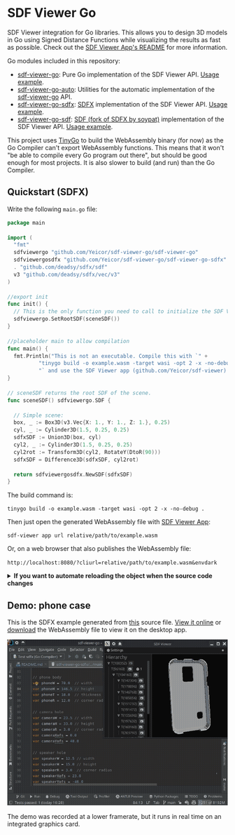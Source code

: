 # SDF Viewer Go

SDF Viewer integration for Go libraries.
This allows you to design 3D models in Go using Signed Distance Functions while visualizing the results as fast as
possible.
Check out the [SDF Viewer App's README](https://github.com/Yeicor/sdf-viewer) for more information.

Go modules included in this repository:

- [sdf-viewer-go](sdf-viewer-go): Pure Go implementation of the SDF Viewer
  API. [Usage example](sdf-viewer-go/example/main.go).
- [sdf-viewer-go-auto](sdf-viewer-go-auto): Utilities for the automatic implementation of
  the [sdf-viewer-go](sdf-viewer-go) API.
- [sdf-viewer-go-sdfx](sdf-viewer-go-auto): [SDFX](https://github.com/deadsy/sdfx) implementation of the SDF Viewer
  API. [Usage example](sdf-viewer-go-auto/example/main.go).
- [sdf-viewer-go-sdf](sdf-viewer-go-sdf): [SDF (fork of SDFX by soypat)](https://github.com/soypat/sdf)
  implementation of the SDF Viewer API. [Usage example](sdf-viewer-go-auto/example/main.go).

This project uses [TinyGo](https://tinygo.org) to build the WebAssembly binary (for now) as the Go Compiler can't export
WebAssembly functions. This means that it won't "be able to compile every Go program out there", but should be
good enough for most projects. It is also slower to build (and run) than the Go Compiler.

## Quickstart (SDFX)

Write the following `main.go` file:

```go
package main

import (
  "fmt"
  sdfviewergo "github.com/Yeicor/sdf-viewer-go/sdf-viewer-go"
  sdfviewergosdfx "github.com/Yeicor/sdf-viewer-go/sdf-viewer-go-sdfx"
  . "github.com/deadsy/sdfx/sdf"
  v3 "github.com/deadsy/sdfx/vec/v3"
)

//export init
func init() {
  // This is the only function you need to call to initialize the SDF Viewer.
  sdfviewergo.SetRootSDF(sceneSDF())
}

//placeholder main to allow compilation
func main() {
  fmt.Println("This is not an executable. Compile this with `" +
          "tinygo build -o example.wasm -target wasi -opt 2 -x -no-debug ." +
          "` and use the SDF Viewer app (github.com/Yeicor/sdf-viewer) to visualize the SDF.")
}

// sceneSDF returns the root SDF of the scene.
func sceneSDF() sdfviewergo.SDF {

  // Simple scene:
  box, _ := Box3D(v3.Vec{X: 1., Y: 1., Z: 1.}, 0.25)
  cyl, _ := Cylinder3D(1.5, 0.25, 0.25)
  sdfxSDF := Union3D(box, cyl)
  cyl2, _ := Cylinder3D(1.5, 0.25, 0.25)
  cyl2rot := Transform3D(cyl2, RotateY(DtoR(90)))
  sdfxSDF = Difference3D(sdfxSDF, cyl2rot)

  return sdfviewergosdfx.NewSDF(sdfxSDF)
}

```

The build command is:

```shell
tinygo build -o example.wasm -target wasi -opt 2 -x -no-debug .
```

Then just open the generated WebAssembly file with [SDF Viewer App](https://github.com/Yeicor/sdf-viewer):

```shell
sdf-viewer app url relative/path/to/example.wasm
```

Or, on a web browser that also publishes the WebAssembly file:

`http://localhost:8080/?cliurl=relative/path/to/example.wasm&envdark`

<details>
<summary><b>If you want to automate reloading the object when the source code changes</b></summary>

Set up a server process that will automatically build the WebAssembly file
when the Go file changes, and send the updated file to the SDF Viewer App:

```shell
sdf-viewer server -s relative/path/to/example.wasm -w relative/path/to/main.go -b /bin/sh -b \-c -b "cd relative/path/to/ && tinygo build -o example.wasm -target wasi -opt 2 -x -no-debug ."
```

Connect the app to this server process:

```shell
sdf-viewer app url http://localhost:8080/relative/path/to/example.wasm
```

Or, on a web browser with access to the local server:

`http://localhost:8080/?cliurl=http://localhost:8080/relative/path/to/example.wasm&envdark`

</details>

## Demo: phone case

This is the SDFX example generated from [this](sdf-viewer-go-auto/example/main.go) source file.
[View it online](https://yeicor.github.io/sdf-viewer/?cliurl=https://yeicor.github.io/sdf-viewer-go/sdf-viewer-go-sdfx.wasm&envdark)
or [download](https://yeicor.github.io/sdf-viewer-go/sdf-viewer-go-sdfx.wasm) the WebAssembly file to view it on the
desktop app.

![Demo GIF](.github/docs/demo.gif)

The demo was recorded at a lower framerate, but it runs in real time on an integrated graphics card.
